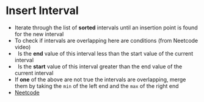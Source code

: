 # Insert Interval
* Iterate through the list of **sorted** intervals until an insertion point is found for the new interval
* To check if intervals are overlapping here are conditions (from Neetcode video)
*   Is the **end** value of this interval less than the start value of the current interval
*   Is the **start** value of this interval greater than the end value of the current interval
* If **one** of the above are not true the intervals are overlapping, merge them by taking the `min` of the left end and the `max` of the right end
* [Neetcode](https://www.youtube.com/watch?v=A8NUOmlwOlM)
​